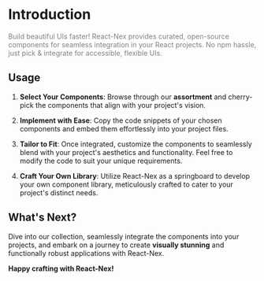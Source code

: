 # Introduction

<span style="color:grey; font-weight:400">Build beautiful UIs faster! React-Nex provides curated, open-source components for seamless integration in your React projects. No npm hassle, just pick & integrate for accessible, flexible UIs.</span>

## Usage

1. **Select Your Components**: Browse through our **assortment** and cherry-pick the components that align with your project's vision.  

2. **Implement with Ease**: Copy the code snippets of your chosen components and embed them effortlessly into your project files.  

3. **Tailor to Fit**: Once integrated, customize the components to seamlessly blend with your project's aesthetics and functionality. Feel free to modify the code to suit your unique requirements.

4. **Craft Your Own Library**: Utilize React-Nex as a springboard to develop your own component library, meticulously crafted to cater to your project's distinct needs.

## What's Next?

Dive into our collection, seamlessly integrate the components into your projects, and embark on a journey to create **visually stunning** and functionally robust applications with React-Nex. 

**Happy crafting with React-Nex!**
